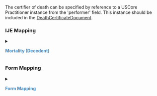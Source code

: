 The certifier of death can be specified by reference to a USCore Practitioner instance from the 'performer' field.   This instance should be included in the <a href='StructureDefinition-vrdr-death-certificate-document.html'>DeathCertificateDocument</a>.

### IJE Mapping

<style>
 .context-menu {cursor: context-menu; color: #438bca;}
 .context-menu:hover {opacity: 0.5;}
</style>
<details>

<summary>

<strong class='context-menu'> Mortality (Decedent) </strong>

</summary>
<table class='grid'>
<thead>
  <tr>
    <th style='text-align: center'><strong>Use Case</strong></th>
    <th><strong>#</strong></th>
    <th><strong>Description</strong></th>
    <th><strong>IJE Name</strong></th>
    <th><strong>Field</strong></th>
    <th><strong>Type</strong></th>
    <th><strong>Value Set/Comments</strong></th>
  </tr>
</thead>
<tbody>
<tr>
  <td style='text-align: center'>Mortality</td>
  <td>185</td>
  <td>Cause of Death Part I Line a</td>
  <td>COD1A</td>
  <td>value.text,   component[lineNumber] = 1</td>
  <td>string(120)</td>
  <td>-</td>
</tr>
<tr>
  <td style='text-align: center'>Mortality</td>
  <td>186</td>
  <td>Cause of Death Part I Interval, Line a</td>
  <td>INTERVAL1A</td>
  <td>component[interval].value, component[lineNumber] = 1</td>
  <td>string(20)</td>
  <td>-</td>
</tr>
<tr>
  <td style='text-align: center'>Mortality</td>
  <td>187</td>
  <td>Cause of Death Part I Line b</td>
  <td>COD1B</td>
  <td>value.text,   component[lineNumber] = 2</td>
  <td>string(120)</td>
  <td>-</td>
</tr>
<tr>
  <td style='text-align: center'>Mortality</td>
  <td>188</td>
  <td>Cause of Death Part I Interval, Line b</td>
  <td>INTERVAL1B</td>
  <td>component[interval].value, component[lineNumber] = 2</td>
  <td>string(20)</td>
  <td>-</td>
</tr>
<tr>
  <td style='text-align: center'>Mortality</td>
  <td>189</td>
  <td>Cause of Death Part I Line c</td>
  <td>COD1C</td>
  <td>value.text,   component[lineNumber] = 3</td>
  <td>string(120)</td>
  <td>-</td>
</tr>
<tr>
  <td style='text-align: center'>Mortality</td>
  <td>190</td>
  <td>Cause of Death Part I Interval, Line c</td>
  <td>INTERVAL1C</td>
  <td>component[interval].value, component[lineNumber] = 3</td>
  <td>string(20)</td>
  <td>-</td>
</tr>
<tr>
  <td style='text-align: center'>Mortality</td>
  <td>191</td>
  <td>Cause of Death Part I Line d</td>
  <td>COD1D</td>
  <td>value.text,   component[lineNumber] = 4</td>
  <td>string(120)</td>
  <td>-</td>
</tr>
<tr>
  <td style='text-align: center'>Mortality</td>
  <td>192</td>
  <td>Cause of Death Part I Interval, Line d</td>
  <td>INTERVAL1D</td>
  <td>component[interval].value, component[lineNumber] = 4</td>
  <td>string(20)</td>
  <td>-</td>
</tr>

</tbody>
</table>

</details>
<p></p>


### Form Mapping
<details>

<summary>

<strong class='context-menu' >Form Mapping</strong>

</summary>
<table class='grid'>
<thead>
  <tr>
    <th style='text-align: center'><strong>Item #</strong></th>
    <th><strong>Form Field</strong></th>
    <th><strong>FHIR Profile Field</strong></th>
    <th><strong>Reference</strong></th>
  </tr>
</thead>
<tbody>
<tr>
  <td style='text-align: center'>32Part1</td>
  <td>Cause of Death Line a</td>
  <td>value.text, component[lineNumber] = 1</td>
  <td><a href='https://www.cdc.gov/nchs/data/dvs/DEATH11-03final-ACC.pdf'> Certificate of Death</a></td>
</tr>
<tr>
  <td style='text-align: center'>32Part1</td>
  <td>Cause of Death Line b</td>
  <td>value.text, component[lineNumber] = 2</td>
  <td><a href='https://www.cdc.gov/nchs/data/dvs/DEATH11-03final-ACC.pdf'> Certificate of Death</a></td>
</tr>
<tr>
  <td style='text-align: center'>32Part1</td>
  <td>Cause of Death Line c</td>
  <td>value.text, component[lineNumber] = 3</td>
  <td><a href='https://www.cdc.gov/nchs/data/dvs/DEATH11-03final-ACC.pdf'> Certificate of Death</a></td>
</tr>
<tr>
  <td style='text-align: center'>32Part1</td>
  <td>Cause of Death Line d</td>
  <td>value.text, component[lineNumber] = 4</td>
  <td><a href='https://www.cdc.gov/nchs/data/dvs/DEATH11-03final-ACC.pdf'> Certificate of Death</a></td>
</tr>
</tbody>
</table>
